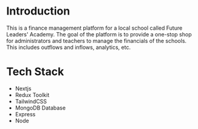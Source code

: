 # Introduction

This is a finance management platform for a local school called Future Leaders' Academy. The goal of the platform is to provide a one-stop shop for administrators and teachers to manage the financials of the schools. This includes outflows and inflows, analytics, etc.

# Tech Stack

- Nextjs
- Redux Toolkit
- TailwindCSS
- MongoDB Database
- Express
- Node
